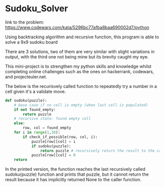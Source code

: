 # Sudoku_Solver

link to the problem: https://www.codewars.com/kata/5296bc77afba8baa690002d7/python

Using backtracking algorithm and recursive function, this program is able to solve a 9x9 sudoku board

There are 3 solutions, two of them are very similar with slight variations in output, with the third one not being mine but its brevity caught my eye.

This mini-project is to strengthen my python skills and knowledge whilst completing online challenges such as the ones on hackerrank, codewars, and projecteuler.net.

The below is the recurisvely called function to repeatedly try a number in a cell given it's a validate move.

```python
def sudoku(puzzle):
    # base case if no cell is empty (when last cell is populated)
    if not found_empty:
        return puzzle
    # recursive state: found empty cell
    else:
        row, col = found_empty
    for i in range(1,10):
        if check_if_possible(row, col, i):
            puzzle[row][col] = i
            if sudoku(puzzle):
                return puzzle # recursively return the result to the caller function
            puzzle[row][col] = 0
    return
```

In the printed version, the function reaches the last recursively called sudoku(puzzle) function and prints that puzzle, but it cannot return the result because it has implicitly returned None to the caller function.
